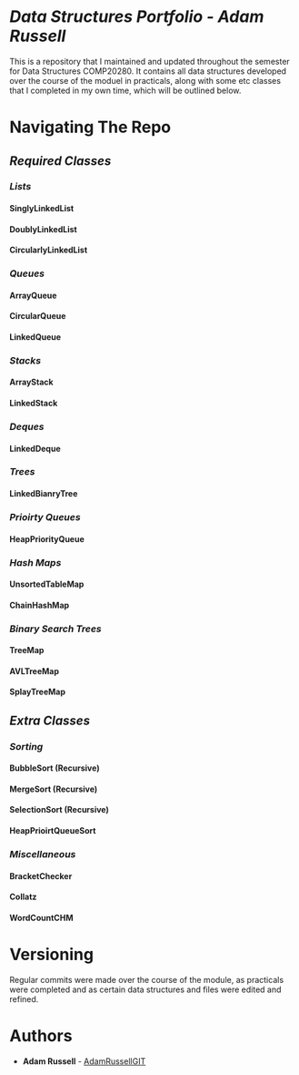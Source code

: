 # *Data Structures Portfolio - Adam Russell*

This is a repository that I maintained and updated throughout the semester for Data Structures COMP20280. It contains all data structures developed over the course of the moduel in practicals, along with some etc classes that I completed in my own time, which will be outlined below.

# Navigating The Repo

## *Required Classes*

### *Lists*

#### SinglyLinkedList

#### DoublyLinkedList

#### CircularlyLinkedList

### *Queues*

#### ArrayQueue

#### CircularQueue

#### LinkedQueue

### *Stacks*

#### ArrayStack

#### LinkedStack

### *Deques*

#### LinkedDeque

### *Trees*

#### LinkedBianryTree

### *Prioirty Queues*

#### HeapPriorityQueue

### *Hash Maps*

#### UnsortedTableMap

#### ChainHashMap

### *Binary Search Trees*

#### TreeMap

#### AVLTreeMap

#### SplayTreeMap

## *Extra Classes*

### *Sorting*

#### BubbleSort (Recursive)

#### MergeSort (Recursive)

#### SelectionSort (Recursive)

#### HeapPrioirtQueueSort

### *Miscellaneous*

#### BracketChecker

#### Collatz

#### WordCountCHM

# Versioning

Regular commits were made over the course of the module, as practicals were completed and as certain data structures and files were edited and refined.

# Authors

* **Adam Russell** - [AdamRussellGIT](https://github.com/AdamRussellGIT)

